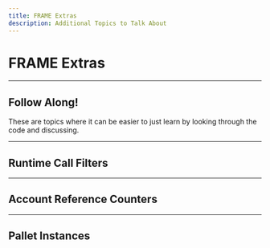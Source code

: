 ```yaml
---
title: FRAME Extras
description: Additional Topics to Talk About
---
```


# FRAME Extras

---

## Follow Along!

These are topics where it can be easier to just learn by looking through the code and discussing.

---

## Runtime Call Filters

---

## Account Reference Counters

---

## Pallet Instances


